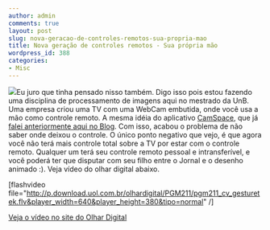 ```yaml
---
author: admin
comments: true
layout: post
slug: nova-geracao-de-controles-remotos-sua-propria-mao
title: Nova geração de controles remotos - Sua própria mão
wordpress_id: 388
categories:
- Misc
---
```


[![](http://manoelcampos.com/wp-content/uploads/hand-150x150.jpg)](http://manoelcampos.com/wp-content/uploads/hand.jpg)Eu juro que tinha pensado nisso também. Digo isso pois estou fazendo uma disciplina de processamento de imagens aqui no mestrado da UnB. Uma empresa criou uma TV com uma WebCam embutida, onde você usa a mão como controle remoto. A mesma idéia do aplicativo [CamSpace](http://www.camspace.com), que já [falei anteriormente aqui no Blog](http://manoelcampos.com/2009/04/04/dispositivo-de-entrada-virtual-deteccao-de-movimento-por-meio-de-uma-webcam/).
Com isso, acabou o problema de não saber onde deixou o controle. O único ponto negativo que vejo, é que agora você não terá mais controle total sobre a TV por estar com o controle remoto. Qualquer um terá seu controle remoto pessoal e intransferível, e você poderá ter que disputar com seu filho entre o Jornal e o desenho animado :). Veja vídeo do olhar digital abaixo.

[flashvideo file="http://p.download.uol.com.br/olhardigital/PGM211/pgm211_cv_gesturetek.flv&player_width=640&player_height=380&tipo=normal" /]

[Veja o vídeo no site do Olhar Digital](http://olhardigital.uol.com.br/central_de_videos/video_wide.php?id_conteudo=7979)
